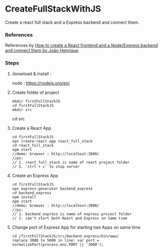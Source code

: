 # CreateFullStackWithJS
Create a react full stack and a Express backend and connect them. 

### References 
References by [How to create a React frontend and a Node/Express backend and connect them by João Henrique](https://medium.com/free-code-camp/create-a-react-frontend-a-node-express-backend-and-connect-them-together-c5798926047c).

### Steps
 1. donwload & install : 
 
     node : https://nodejs.org/en/
 
 2. Create folder of project 
 
        mkdir firstFullStackJS
        cd firstFullStackJS
        mkdir src 
	cd src
	

 3. Create a React App
 
        cd firstFullStackJS
        npx create-react-app react_full_stack
        cd react_full_stack
        npm start
        //demo: browser : http://localhost:3000/
        //ps: 
	    // 1. react_full_stack is name of react project folder
	    // 2. 'ctrl + c' to stop server

 4. Create an Express App
 
        cd firstFullStackJS
        npx express-generator backend_express
        cd backend_express
        npm install
        npm start
        //demo: browser : http://localhost:3000/
        //ps: 
	    // 1. backend_express is name of express project folder
	    // 2. can't start both React and Express on same time
	 
 5. Change port of Express App for starting two Apps on same time
     
	    cd /firstFullStackJS/src/backend_express/bin/www/ 
	    replace 3000 to 5000 in line: var port = normalizePort(process.env.PORT || '3000'); 
	 
